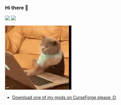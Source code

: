 ### Hi there 👋

![](https://img.shields.io/badge/Status-Alive-blue) ![](https://img.shields.io/badge/Projects-Exist-orange)

![](https://raw.githubusercontent.com/Geek202/Geek202/master/cat-typing-on-computer-gif-4.gif)

<!--
**Geek202/Geek202** is a ✨ _special_ ✨ repository because its `README.md` (this file) appears on your GitHub profile.
-->
- [Download one of my mods on CurseForge please :D](https://www.curseforge.com/members/tom_the_geek/projects)
